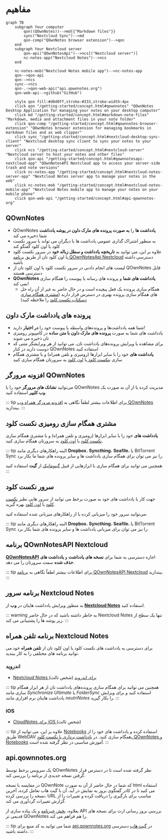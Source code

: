 # مفاهیم

```mermaid
graph TB
    subgraph Your computer
        qon((QOwnNotes))-->md{{"Markdown files"}}
        sync("Nextcloud Sync")-->md
        qon-comp("QOwnNotes browser extension")-->qon
    end
    subgraph Your Nextcloud server
        qon-api("QOwnNotesApi")-->ncs[("Nextcloud server")]
        nc-notes-app("Nextcloud Notes")-->ncs
    end

    nc-notes-mob("Nextcloud Notes mobile app")-->nc-notes-app
    qon-->qon-api
    qon-->ncs
    sync-->ncs
    qon-.->qon-web-api("api.qownnotes.org")
    qon-web-api-->github("GitHub")

    style qon fill:#d0d0ff,stroke:#333,stroke-width:4px
    click qon "/getting-started/concept.html#qownnotes" "QOwnNotes Desktop Application for managing your notes on your desktop computer"
    click md "/getting-started/concept.html#markdown-note-files" "Markdown, media and attachment files in your note folder"
    click qon-comp "/getting-started/concept.html#qownnotes-browser-extension" "QOwnNotes browser extension for managing bookmarks in markdown files and as web clipper"
    click sync "/getting-started/concept.html#nextcloud-desktop-sync-client" "Nextcloud desktop sync client to sync your notes to your server"
    click ncs "/getting-started/concept.html#nextcloud-server" "Nextcloud server to host your notes and other files"
    click qon-api "/getting-started/concept.html#qownnotesapi-nextcloud-app" "QOwnNotesAPI Nextcloud app to access your server-side trash and note versions"
    click nc-notes-app "/getting-started/concept.html#nextcloud-notes-server-app" "Nextcloud Notes server app to manage your notes in the web"
    click nc-notes-mob "/getting-started/concept.html#nextcloud-notes-mobile-app" "Nextcloud Notes mobile app to manage your notes on your mobile phone"
    click qon-web-api "/getting-started/concept.html#api-qownnotes-org"
```

## QOwnNotes

- QOwnNotes **یادداشت ها** را **به صورت پرونده های مارک داون در پوشه یادداشت** شما ذخیره می کند
- به منظور اشتراک گذاری عمومی یادداشت ها با دیگران می تواند با سرور نکست کلود یا اون کلود گفتگو کند
- علاوه بر این، می توانید به **تاریخچه یادداشت و سطل زباله خود** در سرور نکست کلود یا اون کلود تان از طریق [برنامه QOwnNotesApi Nextcloud](#qownnotesapi-nextcloud-app) دسترسی داشته باشید
- لیست های انجام دادنی در سرور نکست کلود یا اون کلود تان از QOwnNotes قابل دسترسی هستند
- **QOwnNotes یادداشت های شما** و پرونده های رسانه یا پیوست را همگام سازی نمی کند!
    - همگام سازی پرونده یک فعل پیچیده است و در حال حاضر به غیر از آن راه حل های همگام سازی پرونده بهتری در دسترس قرار دارند ([مشتری همگام سازی دسکتاپ نکست کلود](#nextcloud-desktop-sync-client) را ملاحظه کنید)


## پرونده های یادداشت مارک داون

- شما همه یادداشت‌ها و پرونده‌های واسطه یا پیوست خود را **در اختیار** دارید!
- یادداشت های شما به صورت **پرونده های مارک داون با متن ساده** در کامپیوتر رومیزی تان ذخیره می شوند
- برای مشاهده یا ویرایش پرونده‌های یادداشت تان، می توانید از هر ویرایشگر متنی که دوست دارید در کنار QOwnNotes استفاده کنید
- **یادداشت های** خود را با سایر ابزارها (رومیزی و تلفن همراه) و با مشتری همگام سازی ن[نکست کلود ](https://nextcloud.com/)یا [اون کلود](https://owncloud.org/) به سرورتان همگام سازی کنید


## افزونه مرورگر QOwnNotes

می‌توانید **نشانک های مرورگر** خود را با QOwnNotes مدیریت کرده یا از آن به صورت یک **وب کلیپر** استفاده کنید.

::: tip
برای اطلاعات بیشتر لطفاً نگاهی به [افزونه مرورگر همراه وب QOwnNotes](browser-extension.md) بیندازید.
:::

## مشتری همگام سازی رومیزی نکست کلود

**یادداشت های** خود را با سایر ابزارها (رومیزی و تلفن همراه) و با مشتری همگام سازی [نکست کلود](https://nextcloud.com/) یا [اون کلود](https://owncloud.org/) به سرورتان همگام سازی کنید.

::: tip
البته راهکارهای دیگری مانند **Dropbox**، **Syncthing**، **Seafile**، یا BitTorrent Sync را نیز می توان برای همگام سازی یادداشت ها و سایر پرونده های شما ما بکار برد.

همچنین می توانید برای همگام سازی با ابزارهایی از قبیل [گینوماتیک](https://github.com/muesli/gitomatic/) از **گیت** استفاده کنید.
:::

## سرور نکست کلود

جهت کار با یادداشت های خود به صورت برخط می توانید از سرور هایی نظیر [نکست کلود](https://nextcloud.com/) یا [اون کلود](https://owncloud.org/) بهره گیرید.

می‌توانید سرور خود را میزبانی کرده یا از راهکارهای میزبانی شده استفاده کنید.

::: tip
البته راهکارهای دیگری مانند **Dropbox**، **Syncthing**، **Seafile**، یا BitTorrent Sync را نیز می توان برای میزبانی یادداشت ها و سایر پرونده های شما بکار برد.

## برنامه QOwnNotesAPI Nextcloud

[**QOwnNotesAPI**](https://github.com/pbek/qownnotesapi) اجازه دسترسی به شما برای **نسخه ‌های یادداشت** و **یادداشت های حذف شده** سمت سرورتان را می دهد.

::: tip
برای اطلاعات بیشتر لطفاً نگاهی به [برنامه QOwnNotesAPI Nextcloud](qownnotesapi.md) بیندازید.
:::

## برنامه سرور Nextcloud Notes

به منظور ویرایش یادداشت هایتان در **وب** از [**Nextcloud Notes**](https://github.com/nextcloud/notes) استفاده کنید.

::: warning
به خاطر داشته باشید که در حال حاضر Nextcloud Notes تنها یک سطح از زیر پوشه ها را پشتیبانی می کند.
:::

## برنامه تلفن همراه Nextcloud Notes

برای دسترسی به یادداشت های نکست کلود یا اون کلود تان از **تلفن همراه** خود می توانید برنامه های مختلفی را به کار ببندید.

### اندروید

- [Nextcloud Notes برای اندروید](https://play.google.com/store/apps/details?id=it.niedermann.owncloud.notes) (شخص ثالث)

::: tip
همچنین می توانید برای همگام سازی پرونده‌های یادداشت تان از هر ابزار همگام سازی مانند *Synchronize Ultimate* یا *FolderSync* استفاده کنید و برای ویرایش یادداشت هایتان نرم افزاری مانند *neutriNotes* را بکار گیرید.
:::

### iOS

- [ CloudNotes برای iOS ](https://itunes.apple.com/de/app/cloudnotes-owncloud-notes/id813973264?mt=8) (شخص ثالث)

::: tip
علاوه بر این، می توانید از [Notebooks](https://itunes.apple.com/us/app/notebooks-write-and-organize/id780438662) استفاده کرده و یادداشت های خود را از طریق WebDAV همگام سازی کنید. در [یادداشت برداری با نکست کلود، QOwnNotes و Notebooks](https://lifemeetscode.com/blog/taking-notes-with-nextcloud-qownnotes-and-notebooks) آموزش مناسبی در نظر گرفته شده است.
:::

## api.qownnotes.org

یک سرویس برخط توسط QOwnNotes نظر گرفته شده ‌است تا در دسترس قرار گرفتن نسخه جدیدی از برنامه را بررسی کند.

در مقایسه با نسخه QOwnNote که شما در حال حاضر از آن به صورت html استفاده می کنید تا در کادر گفتگوی بروز به نمایش در آید، آن با گیت هاب تعامل کرده، آخرین نسخه را بررسی کرده، URL مناسب برای بارگیری را دریافت کرده و تغییرات را از گزارش تغییرات گردآوری می کند.

بعلاوه، [پخش خبرنامه](http://api.qownnotes.org/rss/app-releases) و یک پیاده سازی از API بررسی بروز رسانی ارث برای نسخه های قدیمی تر QOwnNotes را هم فراهم می کند.

::: tip
شما می توانید به کد منبع برای [api.qownnotes.org](https://api.qownnotes.org) در [گیت هاب](https://github.com/qownnotes/api) دسترسی داشته باشید.
:::
